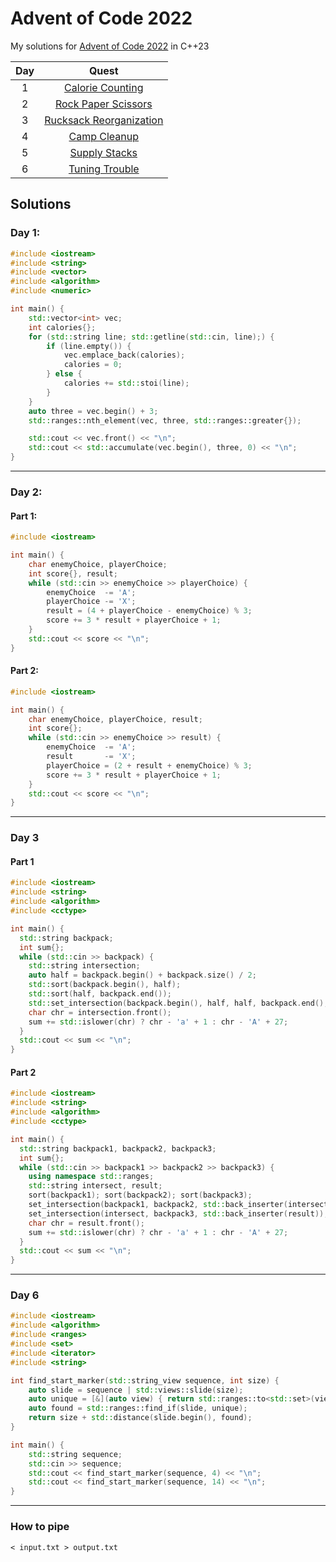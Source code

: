 # Advent of Code 2022

My solutions for [Advent of Code 2022](https://adventofcode.com/2022/) in C++23

| Day |            Quest             |
| :-: | :--------------------------: |
|  1  | [Calorie Counting][1]        |
|  2  | [Rock Paper Scissors][2]     |
|  3  | [Rucksack Reorganization][3] |
|  4  | [Camp Cleanup][4]            |
|  5  | [Supply Stacks][5]           |
|  6  | [Tuning Trouble][6]          |

## Solutions
### Day 1: 
```cpp
#include <iostream>
#include <string>
#include <vector>
#include <algorithm>
#include <numeric>

int main() {
    std::vector<int> vec;
    int calories{};
    for (std::string line; std::getline(std::cin, line);) {
        if (line.empty()) {
            vec.emplace_back(calories);
            calories = 0;
        } else {
            calories += std::stoi(line);
        }
    }
    auto three = vec.begin() + 3;
    std::ranges::nth_element(vec, three, std::ranges::greater{});

    std::cout << vec.front() << "\n";
    std::cout << std::accumulate(vec.begin(), three, 0) << "\n";
}
```
---
### Day 2:
#### Part 1:
```cpp
#include <iostream>

int main() {
    char enemyChoice, playerChoice;
    int score{}, result;
    while (std::cin >> enemyChoice >> playerChoice) {
        enemyChoice  -= 'A';
        playerChoice -= 'X';
        result = (4 + playerChoice - enemyChoice) % 3;
        score += 3 * result + playerChoice + 1;
    }
    std::cout << score << "\n";
}
```
#### Part 2:
```cpp
#include <iostream>

int main() {
    char enemyChoice, playerChoice, result;
    int score{};
    while (std::cin >> enemyChoice >> result) {
        enemyChoice  -= 'A';
        result       -= 'X';
        playerChoice = (2 + result + enemyChoice) % 3; 
        score += 3 * result + playerChoice + 1;
    }
    std::cout << score << "\n";
}
```
---
### Day 3
#### Part 1
```cpp
#include <iostream>
#include <string>
#include <algorithm>
#include <cctype>

int main() {
  std::string backpack;
  int sum{};
  while (std::cin >> backpack) {
    std::string intersection;
    auto half = backpack.begin() + backpack.size() / 2;
    std::sort(backpack.begin(), half);
    std::sort(half, backpack.end());
    std::set_intersection(backpack.begin(), half, half, backpack.end(), std::back_inserter(intersection));
    char chr = intersection.front();
    sum += std::islower(chr) ? chr - 'a' + 1 : chr - 'A' + 27;
  }
  std::cout << sum << "\n";
}
```
#### Part 2
```cpp
#include <iostream>
#include <string>
#include <algorithm>
#include <cctype>

int main() {
  std::string backpack1, backpack2, backpack3;
  int sum{};
  while (std::cin >> backpack1 >> backpack2 >> backpack3) {
    using namespace std::ranges;
    std::string intersect, result;
    sort(backpack1); sort(backpack2); sort(backpack3);
    set_intersection(backpack1, backpack2, std::back_inserter(intersect));
    set_intersection(intersect, backpack3, std::back_inserter(result));
    char chr = result.front();
    sum += std::islower(chr) ? chr - 'a' + 1 : chr - 'A' + 27;
  }
  std::cout << sum << "\n";
}
```
---
### Day 6
```cpp
#include <iostream>
#include <algorithm>
#include <ranges>
#include <set>
#include <iterator>
#include <string>

int find_start_marker(std::string_view sequence, int size) {
    auto slide = sequence | std::views::slide(size);
    auto unique = [&](auto view) { return std::ranges::to<std::set>(view).size() == size; };
    auto found = std::ranges::find_if(slide, unique);
    return size + std::distance(slide.begin(), found);
}

int main() {
    std::string sequence;
    std::cin >> sequence;
    std::cout << find_start_marker(sequence, 4) << "\n";
    std::cout << find_start_marker(sequence, 14) << "\n";
}    
```
---
### How to pipe
```
< input.txt > output.txt
```

[1]: #day-1 
[2]: #day-2
[3]: #day-3
[4]: #day-4
[5]: #day-5
[6]: #day-6
